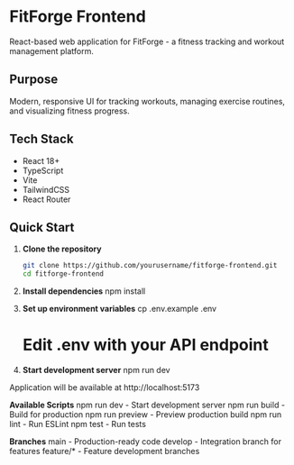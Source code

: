 # FitForge Frontend

React-based web application for FitForge - a fitness tracking and workout management platform.

## Purpose

Modern, responsive UI for tracking workouts, managing exercise routines, and visualizing fitness progress.

## Tech Stack

- React 18+
- TypeScript
- Vite
- TailwindCSS
- React Router

## Quick Start

1. **Clone the repository**

   ```bash
   git clone https://github.com/yourusername/fitforge-frontend.git
   cd fitforge-frontend

   ```

2. **Install dependencies**
   npm install
3. **Set up environment variables**
   cp .env.example .env

   # Edit .env with your API endpoint

4. **Start development server**
   npm run dev

Application will be available at http://localhost:5173

**Available Scripts**
npm run dev - Start development server
npm run build - Build for production
npm run preview - Preview production build
npm run lint - Run ESLint
npm test - Run tests

**Branches**
main - Production-ready code
develop - Integration branch for features
feature/\* - Feature development branches

